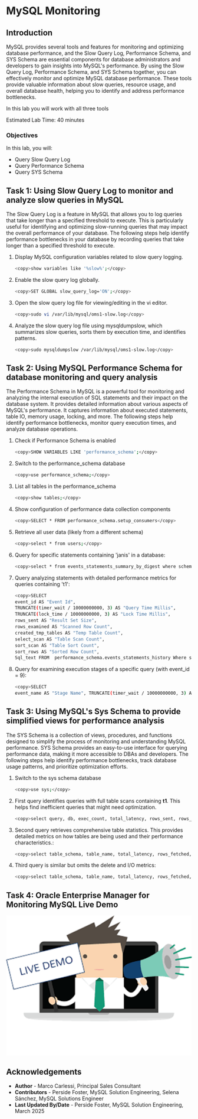 # MySQL Monitoring

## Introduction

MySQL provides several tools and features for monitoring and optimizing database performance, and the Slow Query Log, Performance Schema, and SYS Schema are essential components for database administrators and developers to gain insights into MySQL's performance. By using the Slow Query Log, Performance Schema, and SYS Schema together, you can effectively monitor and optimize MySQL database performance. These tools provide valuable information about slow queries, resource usage, and overall database health, helping you to identify and address performance bottlenecks.

In this lab you will work with all three tools

Estimated Lab Time: 40 minutes




### Objectives

In this lab, you will:

- Query Slow Query Log
- Query Performance Schema
- Query SYS Schema

 
## Task 1: Using Slow Query Log to monitor and analyze slow queries in MySQL

The Slow Query Log is a feature in MySQL that allows you to log queries that take longer than a specified threshold to execute. This is particularly useful for identifying and optimizing slow-running queries that may impact the overall performance of your database. The following steps help identify performance bottlenecks in your database by recording queries that take longer than a specified threshold to execute.

1. Display MySQL configuration variables related to slow query logging.

    ```bash
    <copy>show variables like '%slow%';</copy>
    ```

2. Enable the slow query log globally.

    ```bash
    <copy>SET GLOBAL slow_query_log='ON';</copy>
    ```

3. Open the slow query log file for viewing/editing in the vi editor.

    ```bash
    <copy>sudo vi /var/lib/mysql/oms1-slow.log</copy>
    ```

4. Analyze the slow query log file using mysqldumpslow, which summarizes slow queries, sorts them by execution time, and identifies patterns.

    ```bash
    <copy>sudo mysqldumpslow /var/lib/mysql/oms1-slow.log</copy>
    ```

## Task 2: Using MySQL Performance Schema for database monitoring and query analysis

The Performance Schema in MySQL is a powerful tool for monitoring and analyzing the internal execution of SQL statements and their impact on the database system. It provides detailed information about various aspects of MySQL's performance. It captures information about executed statements, table IO, memory usage, locking, and more. The following steps help identify performance bottlenecks, monitor query execution times, and analyze database operations.

1. Check if Performance Schema is enabled

    ```bash
    <copy>SHOW VARIABLES LIKE 'performance_schema';</copy>
    ```

2. Switch to the performance_schema database

    ```bash
    <copy>use performance_schema;</copy>
    ```

3. List all tables in the performance_schema

    ```bash
    <copy>show tables;</copy>
    ```

4. Show configuration of performance data collection components

    ```bash
    <copy>SELECT * FROM performance_schema.setup_consumers</copy>
    ```

5. Retrieve all user data (likely from a different schema)

    ```bash
    <copy>select * from users;</copy>
    ```

6. Query for specific statements containing 'janis' in a database:

    ```bash
    <copy>select * from events_statements_summary_by_digest where schema_name = 'mydatabase' and query_sample_text like '%janis%'\G;</copy>
    ```

7. Query analyzing statements with detailed performance metrics for queries containing 't1':

    ```bash
    <copy>SELECT
    event_id AS "Event Id",
    TRUNCATE(timer_wait / 10000000000, 3) AS "Query Time Millis",
    TRUNCATE(lock_time / 10000000000, 3) AS "Lock Time Millis",
    rows_sent AS "Result Set Size",
    rows_examined AS "Scanned Row Count",
    created_tmp_tables AS "Temp Table Count",
    select_scan AS "Table Scan Count",
    sort_scan AS "Table Sort Count",
    sort_rows AS "Sorted Row Count",
    Sql_text FROM  performance_schema.events_statements_history Where sql_text like '%t1%';</copy>
    ```

8. Query for examining execution stages of a specific query (with event_id = 9):

    ```bash
    <copy>SELECT 
    event_name AS "Stage Name", TRUNCATE(timer_wait / 10000000000, 3) AS "Stage Time Millis" FROM performance_schema.events_stages_history_long WHERE nesting_event_id = 9 ORDER BY timer_start</copy>
    ```

## Task 3: Using MySQL's Sys Schema to provide simplified views for performance analysis

The SYS Schema is a collection of views, procedures, and functions designed to simplify the process of monitoring and understanding MySQL performance. SYS Schema provides an easy-to-use interface for querying performance data, making it more accessible to DBAs and developers. The following steps help identify performance bottlenecks, track database usage patterns, and prioritize optimization efforts.

1. Switch to the sys schema database

    ```bash
    <copy>use sys;</copy>
    ```

2. First query identifies queries with full table scans containing **t1**. This helps find inefficient queries that might need optimization.

    ```bash
    <copy>select query, db, exec_count, total_latency, rows_sent, rows_examined, rows_sent_avg, rows_examined_avg from statements_with_full_table_scans where query like '%t1%';</copy>
    ```

3. Second query retrieves comprehensive table statistics. This provides detailed metrics on how tables are being used and their performance characteristics.:

    ```bash
    <copy>select table_schema, table_name, total_latency, rows_fetched, fetch_latency, rows_inserted, insert_latency, rows_updated, update_latency, rows_deleted, delete_latency, io_read_requests, io_read, io_read_latency from schema_table_statistics;</copy>
    ```

4. Third query is similar but omits the delete and I/O metrics:

    ```bash
    <copy>select table_schema, table_name, total_latency, rows_fetched, fetch_latency, rows_inserted, insert_latency, rows_updated, update_latency from schema_table_statistics;</copy>
    ```

## Task 4: Oracle Enterprise Manager for Monitoring MySQL Live Demo

![MYSQLEE](images/live-demo.png "live demo")


## Acknowledgements 

- **Author** - Marco Carlessi, Principal Sales Consultant
- **Contributors** -  Perside Foster, MySQL Solution Engineering, Selena Sánchez, MySQL Solutions Engineer
- **Last Updated By/Date** - Perside Foster, MySQL Solution Engineering, March 2025
